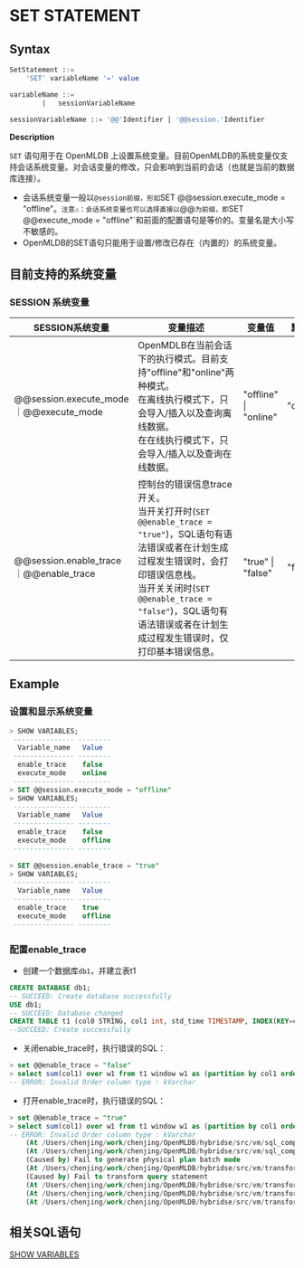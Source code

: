 # SET STATEMENT

## Syntax

```sql
SetStatement ::=
    'SET' variableName '=' value

variableName ::=
		|	sessionVariableName
	
sessionVariableName ::= '@@'Identifier | '@@session.'Identifier

```

**Description**

`SET` 语句用于在 OpenMLDB 上设置系统变量。目前OpenMLDB的系统变量仅支持会话系统变量。对会话变量的修改，只会影响到当前的会话（也就是当前的数据库连接）。

- 会话系统变量一般以`@session前缀，形如`SET @@session.execute_mode = "offline"。`注意⚠️：会话系统变量也可以选择直接以`@@`为前缀，即`SET @@execute_mode = "offline"`和前面的配置语句是等价的。变量名是大小写不敏感的。
- OpenMLDB的SET语句只能用于设置/修改已存在（内置的）的系统变量。

## 目前支持的系统变量

### SESSION 系统变量

| SESSION系统变量                        | 变量描述                                                     | 变量值                | 默认值    |
| -------------------------------------- | ------------------------------------------------------------ | --------------------- | --------- |
| @@session.execute_mode｜@@execute_mode | OpenMDLB在当前会话下的执行模式。目前支持"offline"和"online"两种模式。<br />在离线执行模式下，只会导入/插入以及查询离线数据。<br />在在线执行模式下，只会导入/插入以及查询在线数据。 | "offline" \| "online" | "offline" |
| @@session.enable_trace｜@@enable_trace | 控制台的错误信息trace开关。<br />当开关打开时(`SET @@enable_trace = "true"`)，SQL语句有语法错误或者在计划生成过程发生错误时，会打印错误信息栈。<br />当开关关闭时(`SET @@enable_trace = "false"`)，SQL语句有语法错误或者在计划生成过程发生错误时，仅打印基本错误信息。 | "true" \| "false"     | "false"   |

## Example

### 设置和显示系统变量

```sql
> SHOW VARIABLES;
 --------------- --------
  Variable_name   Value
 --------------- --------
  enable_trace    false
  execute_mode    online
 --------------- --------
> SET @@session.execute_mode = "offline"
> SHOW VARIABLES;
 --------------- --------
  Variable_name   Value
 --------------- --------
  enable_trace    false
  execute_mode    offline
 --------------- --------
 
> SET @@session.enable_trace = "true"
> SHOW VARIABLES;
 --------------- --------
  Variable_name   Value
 --------------- --------
  enable_trace    true
  execute_mode    offline
 --------------- --------
```

### 配置enable_trace

- 创建一个数据库`db1`，并建立表t1

```sql
CREATE DATABASE db1;
-- SUCCEED: Create database successfully
USE db1;
-- SUCCEED: Database changed
CREATE TABLE t1 (col0 STRING, col1 int, std_time TIMESTAMP, INDEX(KEY=col1, TS=std_time, TTL_TYPE=absolute, TTL=30d));
--SUCCEED: Create successfully

```

- 关闭enable_trace时，执行错误的SQL：

```sql
> set @@enable_trace = "false"
> select sum(col1) over w1 from t1 window w1 as (partition by col1 order by col0 rows_range between 10d preceding and current row);
-- ERROR: Invalid Order column type : kVarchar
```

- 打开enable_trace时，执行错误的SQL：

```sql
> set @@enable_trace = "true"
> select sum(col1) over w1 from t1 window w1 as (partition by col1 order by col0 rows_range between 10d preceding and current row);
-- ERROR: Invalid Order column type : kVarchar
    (At /Users/chenjing/work/chenjing/OpenMLDB/hybridse/src/vm/sql_compiler.cc:263)
    (At /Users/chenjing/work/chenjing/OpenMLDB/hybridse/src/vm/sql_compiler.cc:166)
    (Caused by) Fail to generate physical plan batch mode
    (At /Users/chenjing/work/chenjing/OpenMLDB/hybridse/src/vm/transform.cc:1672)
    (Caused by) Fail to transform query statement
    (At /Users/chenjing/work/chenjing/OpenMLDB/hybridse/src/vm/transform.cc:103)
    (At /Users/chenjing/work/chenjing/OpenMLDB/hybridse/src/vm/transform.cc:1249)
    (At /Users/chenjing/work/chenjing/OpenMLDB/hybridse/src/vm/transform.cc:1997)
```



## 相关SQL语句

[SHOW VARIABLES](../ddl/SHOW_VARIABLES_STATEMENT.md)

